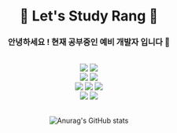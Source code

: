 <h1 align="center">🐣 Let's Study Rang 🐣</h1>

<h3 align="center">안녕하세요 ! 현재 공부중인 예비 개발자 입니다 💛 </h3>
<br>

<div align="center">
   <img src="https://img.shields.io/badge/Java-ff8b94?style=flat&logo=Conda-Forge&logoColor=white"/>
   <img src="https://img.shields.io/badge/Spring-6DB33F?style=flat&logo=Spring&logoColor=white" />
   <br>
   <img src="https://img.shields.io/badge/HTML5-BBE2BB?style=flat&logo=HTML5&logoColor=white" />
   <img src="https://img.shields.io/badge/CSS3-ffd77f?style=flat&logo=CSS3&logoColor=white" />
   <br>
   <img src="https://img.shields.io/badge/JavaScript-ffa970?style=flat&logo=JavaScript&logoColor=white" />
   <img src="https://img.shields.io/badge/jQuery-F6B0B6?style=flat&logo=jQuery&logoColor=white" />
   <img src="https://img.shields.io/badge/Bootstrap-CCCCFF?style=flat&logo=Bootstrap&logoColor=white" />
   <br>
   <img src="https://img.shields.io/badge/Oracle%20SQL-C1F0B4?style=flat&logo=Oracle&logoColor=white" />
   <img src="https://img.shields.io/badge/MySQL-7d9dcd?style=flat&logo=MySQL&logoColor=white" />
<br>
<br>
   
![Anurag's GitHub stats](https://github-readme-stats.vercel.app/api?username=proud98&show_icons=true&theme=buefy)

</div>
